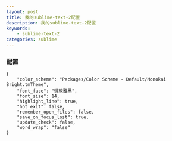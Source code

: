 ```yaml
---
layout: post
title: 我的sublime-text-2配置
description: 我的sublime-text-2配置
keywords: 
    - sublime-text-2
categories: sublime
---
```



### 配置

	{
		"color_scheme": "Packages/Color Scheme - Default/Monokai Bright.tmTheme",
		"font_face": "微软雅黑",
		"font_size": 14,
		"highlight_line": true,
		"hot_exit": false,
		"remember_open_files": false,
		"save_on_focus_lost": true,
		"update_check": false,
		"word_wrap": "false"
	}

